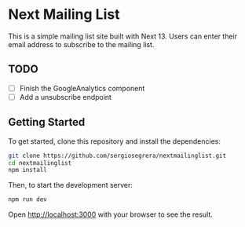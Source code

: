 # Next Mailing List

This is a simple mailing list site built with Next 13. Users can enter their email address to subscribe to the mailing list.

## TODO

- [ ] Finish the GoogleAnalytics component
- [ ] Add a unsubscribe endpoint

## Getting Started

To get started, clone this repository and install the dependencies:

```bash
git clone https://github.com/sergiosegrera/nextmailinglist.git
cd nextmailinglist
npm install
```

Then, to start the development server:

```bash
npm run dev
```

Open [http://localhost:3000](http://localhost:3000) with your browser to see the result.
